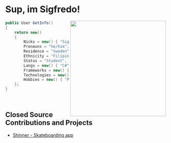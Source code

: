 # Sup, im Sigfredo!
 
 <img align="right" src="https://d.lu.je/avatar/393368613652004877?size=300" width=300>
 
```csharp
public User GetInfo()
{
    return new()
    {
        Nicks = new() { "Sigge", "Edo", "ThatAsianGuy" },
        Pronouns = "he/him",
        Residence = "Sweden",
        Ethnicity = "Filipino",
        Status = "Student",
        Langs = new() { "C#", "C++", "Go(lang)", "Python", "JavaScript", "TypeScript", "PHP" },
        Frameworks = new() { "(Asp).Net", "Node.js", "DSharpPlus", "discord.py", "more..." },
        Technologies = new() { "Git", "GitHub", "WordPress", "Postman", "Mac", "Linux", "Windows", "VS Code" },
        Hobbies = new() { "Programming", "Reading", "Gaming", "Basketball", "Skateboarding" }
    };
}
```

<br>

## Closed Source Contributions and Projects
- [Shinner - Skateboarding app](https://www.shinner.app/)


<!---
oh, you found my notes... you are nosy arent ya!

well ther isnt much to see here... not much of a commenter ya know..

--->
